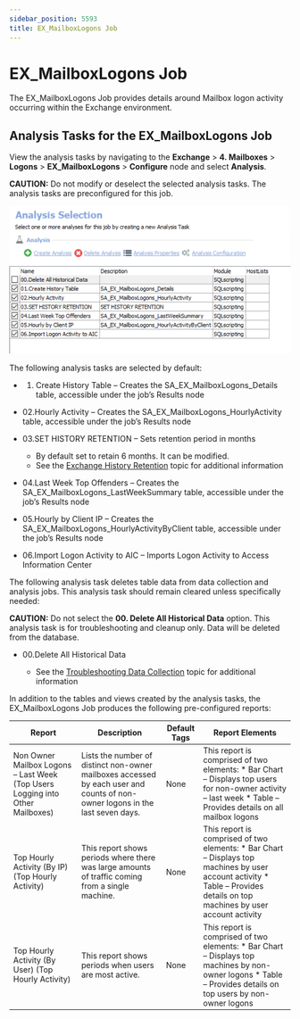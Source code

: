 ```yaml
---
sidebar_position: 5593
title: EX_MailboxLogons Job
---
```


# EX\_MailboxLogons Job

The EX\_MailboxLogons Job provides details around Mailbox logon activity occurring within the Exchange environment.

## Analysis Tasks for the EX\_MailboxLogons Job

View the analysis tasks by navigating to the **Exchange** > **4. Mailboxes** > **Logons** > **EX\_MailboxLogons** > **Configure** node and select **Analysis**.

**CAUTION:** Do not modify or deselect the selected analysis tasks. The analysis tasks are preconfigured for this job.

![Analysis Tasks for the EX_MailboxLogons Job](../../../../../../../../static/images/AccessAnalyzer_12.0/Content/Resources/Images/EnterpriseAuditor/Solutions/Exchange/Mailboxes/Logons/MailboxLogonsAnalysis.png "Analysis Tasks for the EX_MailboxLogons Job")

The following analysis tasks are selected by default:

* 01. Create History Table – Creates the SA\_EX\_MailboxLogons\_Details table, accessible under the job’s Results node
* 02.Hourly Activity – Creates the SA\_EX\_MailboxLogons\_HourlyActivity table, accessible under the job’s Results node
* 03.SET HISTORY RETENTION – Sets retention period in months

  * By default set to retain 6 months. It can be modified.
  * See the [Exchange History Retention](../../HUBMetrics/Collection/EX_MetricsCollection#Exchange_History_Retention "Exchange History Retention") topic for additional information
* 04.Last Week Top Offenders – Creates the SA\_EX\_MailboxLogons\_LastWeekSummary table, accessible under the job’s Results node
* 05.Hourly by Client IP – Creates the SA\_EX\_MailboxLogons\_HourlyActivityByClient table, accessible under the job’s Results node
* 06.Import Logon Activity to AIC – Imports Logon Activity to Access Information Center

The following analysis task deletes table data from data collection and analysis jobs. This analysis task should remain cleared unless specifically needed:

**CAUTION:** Do not select the **00. Delete All Historical Data** option. This analysis task is for troubleshooting and cleanup only. Data will be deleted from the database.

* 00.Delete All Historical Data

  * See the [Troubleshooting Data Collection](../../HUBMetrics/Collection/EX_MetricsCollection#Troubleshooting_Data_Collection "Troubleshooting Data Collection") topic for additional information

In addition to the tables and views created by the analysis tasks, the EX\_MailboxLogons Job produces the following pre-configured reports:

| Report | Description | Default Tags | Report Elements |
| --- | --- | --- | --- |
| Non Owner Mailbox Logons – Last Week  (Top Users Logging into Other Mailboxes) | Lists the number of distinct non-owner mailboxes accessed by each user and counts of non-owner logons in the last seven days. | None | This report is comprised of two elements:   * Bar Chart – Displays top users for non-owner activity – last week * Table – Provides details on all mailbox logons |
| Top Hourly Activity (By IP)  (Top Hourly Activity) | This report shows periods where there was large amounts of traffic coming from a single machine. | None | This report is comprised of two elements:   * Bar Chart – Displays top machines by user account activity * Table – Provides details on top machines by user account activity |
| Top Hourly Activity (By User)  (Top Hourly Activity) | This report shows periods when users are most active. | None | This report is comprised of two elements:   * Bar Chart – Displays top machines by non-owner logons * Table – Provides details on top users by non-owner logons |